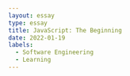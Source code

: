 ```yaml
---
layout: essay
type: essay
title: JavaScript: The Beginning
date: 2022-01-19
labels:
  - Software Engineering
  - Learning
---
```


